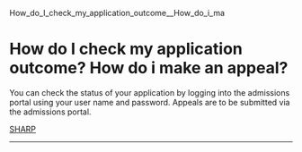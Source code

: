 How_do_I_check_my_application_outcome__How_do_i_ma



How do I check my application outcome? How do i make an appeal?
===============================================================

You can check the status of your application by logging into the admissions portal using your user name and password. Appeals are to be submitted via the admissions portal.

[SHARP](https://www.sutd.edu.sg/tag/sharp/)

---

